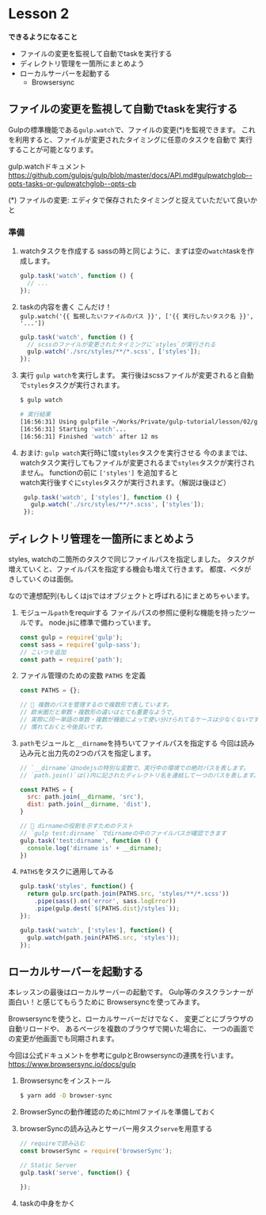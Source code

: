 # Lesson 2

**できるようになること**

- ファイルの変更を監視して自動でtaskを実行する
- ディレクトリ管理を一箇所にまとめよう
- ローカルサーバーを起動する
   - Browsersync

## ファイルの変更を監視して自動でtaskを実行する

Gulpの標準機能である`gulp.watch`で、ファイルの変更(*)を監視できます。
これを利用すると、ファイルが変更されたタイミングに任意のタスクを自動で
実行することが可能となります。

gulp.watchドキュメント  
https://github.com/gulpjs/gulp/blob/master/docs/API.md#gulpwatchglob--opts-tasks-or-gulpwatchglob--opts-cb

(*) ファイルの変更: エディタで保存されたタイミングと捉えていただいて良いかと

### 準備

1. watchタスクを作成する
   sassの時と同じように、まずは空の`watch`taskを作成します。

    ```js
    gulp.task('watch', function () {
      // ...
    });
    ```

1. taskの内容を書く
   こんだけ！  
   `gulp.watch('{{ 監視したいファイルのパス }}', ['{{ 実行したいタスク名 }}', '...'])`

    ```js
    gulp.task('watch', function () {
      // scssのファイルが変更されたタイミングに`styles`が実行される
      gulp.watch('./src/styles/**/*.scss', ['styles']);
    });
    ```

1. 実行
   `gulp watch`を実行します。
   実行後はscssファイルが変更されると自動で`styles`タスクが実行されます。

    ```sh
    $ gulp watch

    # 実行結果
    [16:56:31] Using gulpfile ~/Works/Private/gulp-tutorial/lesson/02/gulpfile.js
    [16:56:31] Starting 'watch'...
    [16:56:31] Finished 'watch' after 12 ms
    ```

1. おまけ: `gulp watch`実行時に1度`styles`タスクを実行させる
   今のままでは、watchタスク実行してもファイルが変更されるまで`styles`タスクが実行されません。
   functionの前に `['styles']` を追加すると  
   watch実行後すぐに`styles`タスクが実行されます。（解説は後ほど）

   ```js
    gulp.task('watch', ['styles'], function () {
      gulp.watch('./src/styles/**/*.scss', ['styles']);
    });
   ```

## ディレクトリ管理を一箇所にまとめよう

styles, watchの二箇所のタスクで同じファイルパスを指定しました。
タスクが増えていくと、ファイルパスを指定する機会も増えて行きます。
都度、ベタがきしていくのは面倒。

なので連想配列(もしくはjsではオブジェクトと呼ばれる)にまとめちゃいます。

1. モジュール`path`をrequirする
   ファイルパスの参照に便利な機能を持ったツールです。
   node.jsに標準で備わっています。

    ```js
    const gulp = require('gulp');
    const sass = require('gulp-sass');
    // こいつを追加
    const path = require('path');
    ```

1. ファイル管理のための変数 `PATHS` を定義

    ```js
    const PATHS = {};

    // 📝 複数のパスを管理するので複数形で表しています。
    // 欧米圏だと単数・複数形の違いはとても重要なようで,
    // 実際に同一単語の単数・複数が機能によって使い分けられてるケースは少なくないです。
    // 慣れておくと今後良いです。
    ```

1. `path`モジュールと`__dirname`を持ちいてファイルパスを指定する
   今回は読み込み元と出力先の2つのパスを指定します。

    ```js
    // `__dirname`はnodejsの特別な変数で、実行中の環境での絶対パスを表します。
    // `path.join()`は()内に記されたディレクトリ名を連結して一つのパスを表します。

    const PATHS = {
      src: path.join(__dirname, 'src'),
      dist: path.join(__dirname, 'dist'),
    }

    // 📝 dirnameの役割を示すためのテスト
    // `gulp test:dirname` でdirnameの中のファイルパスが確認できます
    gulp.task('test:dirname', function () {
      console.log('dirname is' + __dirname);
    })
    ```

1. `PATHS`をタスクに適用してみる

    ```js
    gulp.task('styles', function() {
      return gulp.src(path.join(PATHS.src, 'styles/**/*.scss'))
        .pipe(sass().on('error', sass.logError))
        .pipe(gulp.dest(`${PATHS.dist}/styles`));
    });

    gulp.task('watch', ['styles'], function() {
      gulp.watch(path.join(PATHS.src, 'styles'));
    });

    ```

## ローカルサーバーを起動する

本レッスンの最後はローカルサーバーの起動です。
Gulp等のタスクランナーが面白い！と感じてもらうために
Browsersyncを使ってみます。

Browsersyncを使うと、ローカルサーバーだけでなく、
変更ごとにブラウザの自動リロードや、
あるページを複数のブラウザで開いた場合に、
一つの画面での変更が他画面でも同期されます。

今回は公式ドキュメントを参考にgulpとBrowsersyncの連携を行います。
https://www.browsersync.io/docs/gulp

1. Browsersyncをインストール

    ```sh
    $ yarn add -D browser-sync
    ```

1. BrowserSyncの動作確認のためにhtmlファイルを準備しておく

1. browserSyncの読み込みとサーバー用タスク`serve`を用意する

    ```js
    // requireで読み込む
    const browserSync = require('browserSync');

    // Static Server
    gulp.task('serve', function() {

    });
    ```

1. taskの中身をかく
